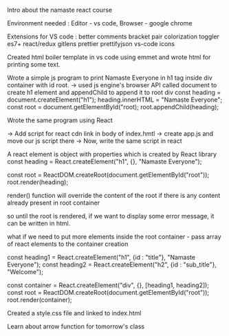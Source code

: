 Intro about the namaste react course

Environment needed : Editor - vs code, Browser - google chrome

Extensions for VS code : better comments bracket pair colorization toggler es7+ react/redux gitlens prettier prettifyjson vs-code icons

Created html boiler template in vs code using emmet and wrote html for printing some text.

Wrote a simple js program to print Namaste Everyone in h1 tag inside div container with id root. -> used js engine's browser API called document to create h1 element and appendChild to append it to root div const heading = document.createElement("h1"); heading.innerHTML = "Namaste Everyone"; const root = document.getElementById("root); root.appendChild(heading);

Wrote the same program using React

-> Add script for react cdn link in body of index.hmtl -> create app.js and move our js script there -> Now, write the same script in react

A react element is object with properties which is created by React library const heading = React.createElement("h1", {}, "Namaste Everyone");

const root = ReactDOM.createRoot(document.getElementById("root")); root.render(heading);

render() function will override the content of the root if there is any content already present in root container

so until the root is rendered, if we want to display some error message, it can be written in html.

what if we need to put more elements inside the root container - pass array of react elements to the container creation

const heading1 = React.createElement("h1", {id : "title"}, "Namaste Everyone"); const heading2 = React.createElement("h2", {id : "sub_title"}, "Welcome");

const container = React.createElement("div", {}, [heading1, heading2]); const root = ReactDOM.createRoot(document.getElementById("root")); root.render(container);

Created a style.css file and linked to index.html

Learn about arrow function for tomorrow's class

